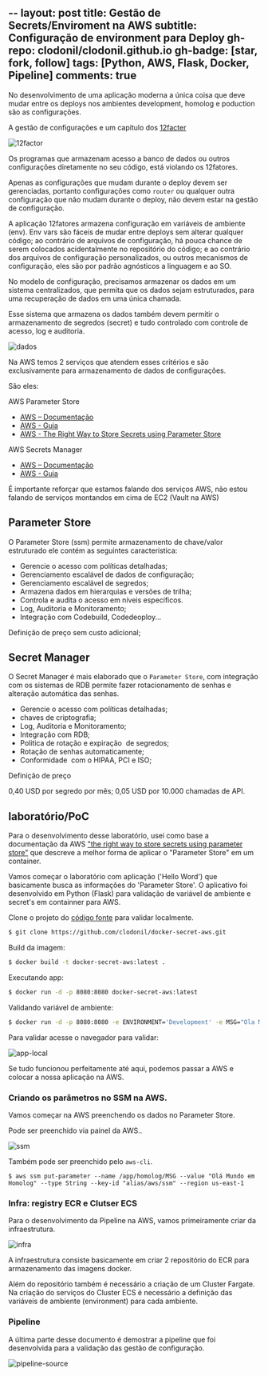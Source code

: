 --
layout: post
title: Gestão de Secrets/Enviroment na AWS
subtitle: Configuração de environment para Deploy
gh-repo: clodonil/clodonil.github.io
gh-badge: [star, fork, follow]
tags: [Python, AWS, Flask, Docker, Pipeline]
comments: true
---

No desenvolvimento de uma aplicação moderna a única coisa que deve mudar entre os deploys nos ambientes development, homolog e poduction são as configurações.

A gestão de configurações e um capítulo dos [12facter](https://12factor.net/pt_br/config)

![12factor](https://github.com/clodonil/docker-secret-aws/blob/master/img/img1.png)

Os programas que armazenam acesso a banco de dados ou outros configurações diretamente no seu código, está violando os 12fatores.

Apenas as configurações que mudam durante o deploy devem ser gerenciadas, portanto configurações como `router` ou qualquer outra configuração que não mudam durante o deploy, não devem estar na gestão de configuração.

A aplicação 12fatores armazena configuração em variáveis de ambiente (env). Env vars são fáceis de mudar entre deploys sem alterar qualquer código; ao contrário de arquivos de configuração, há pouca chance de serem colocados acidentalmente no repositório do código; e ao contrário dos arquivos de configuração personalizados, ou outros mecanismos de configuração, eles são por padrão agnósticos a linguagem e ao SO.

No modelo de configuração, precisamos armazenar os dados em um sistema centralizados, que permita que os dados sejam estruturados, para uma recuperação de dados em uma única chamada.
 
Esse sistema que armazena os dados também devem permitir o armazenamento de segredos (secret) e tudo controlado com controle de acesso, log e auditoria.

![dados](https://github.com/clodonil/docker-secret-aws/blob/master/img/img2.png)

Na AWS temos 2 serviços que atendem esses critérios e são exclusivamente para armazenamento de dados de configurações. 

São eles:

AWS Parameter Store
 * [AWS – Documentação]()
 * [AWS - Guia]()
 * [AWS - The Right Way to Store Secrets using Parameter Store]()

AWS Secrets Manager
 * [AWS – Documentação]()
 * [AWS - Guia]()

É importante reforçar que estamos falando dos serviços AWS, não estou falando de serviços montandos em cima de EC2 (Vault na AWS)

## Parameter Store

O Parameter Store (ssm) permite armazenamento de chave/valor estruturado ele contém as seguintes caracteristica:

- Gerencie o acesso com políticas detalhadas;
- Gerenciamento escalável de dados de configuração;
- Gerenciamento escalável de segredos;
- Armazena dados em hierarquias e versões de trilha;
- Controla e audita o acesso em níveis específicos.
- Log, Auditoria e Monitoramento;
- Integração com Codebuild, Codedeoploy...

Definição de preço
sem custo adicional;

## Secret Manager

O Secret Manager é mais elaborado que o `Parameter Store`, com integração com os sistemas de RDB permite fazer rotacionamento de senhas e alteração automática das senhas.

- Gerencie o acesso com políticas detalhadas;
- chaves de criptografia;
- Log, Auditoria e Monitoramento;
- Integração com RDB;
- Politica de rotação e expiração  de segredos;
- Rotação de senhas automaticamente;
- Conformidade  com o HIPAA, PCI e ISO;

Definição de preço

0,40 USD por segredo por mês;
0,05 USD por 10.000 chamadas de API.


## laboratório/PoC 

Para o desenvolvimento desse laboratório, usei como base a documentação da AWS ["the right way to store secrets using parameter store"](https://aws.amazon.com/pt/blogs/mt/the-right-way-to-store-secrets-using-parameter-store/) que descreve a melhor forma de aplicar o "Parameter Store" em um container.

Vamos começar o laboratório com aplicação ('Hello Word') que basicamente busca as informações do 'Parameter Store'. O aplicativo foi desenvolvido em Python (Flask) para validação de variável de ambiente e secret's em containner para AWS.

Clone o projeto do [código fonte](https://github.com/clodonil/docker-secret-aws.git) para validar localmente.

```bash
$ git clone https://github.com/clodonil/docker-secret-aws.git
```

Build da imagem:

```bash
$ docker build -t docker-secret-aws:latest .
```

Executando app:

```bash
$ docker run -d -p 8080:8080 docker-secret-aws:latest
```

Validando variável de ambiente:

```bash
$ docker run -d -p 8080:8080 -e ENVIRONMENT='Development' -e MSG="Ola Mundo!!!" docker-secret-aws:latest
```
Para validar acesse o navegador para validar:

![app-local](https://github.com/clodonil/docker-secret-aws/blob/master/img/img3.png)

Se tudo funcionou perfeitamente até aqui, podemos passar a AWS e colocar a nossa aplicação na AWS.

### Criando os parâmetros no SSM na AWS.

Vamos começar na AWS preenchendo os dados no Parameter Store.

Pode ser preenchido via painel da AWS..

![ssm](https://github.com/clodonil/docker-secret-aws/blob/master/img/img7.png)

Também pode ser preenchido pelo `aws-cli`.

```
$ aws ssm put-parameter --name /app/homolog/MSG --value "Olá Mundo em Homolog" --type String --key-id "alias/aws/ssm" --region us-east-1
```

### Infra: registry ECR e Clutser ECS

Para o desenvolvimento da Pipeline na AWS, vamos primeiramente criar da infraestrutura.

![infra](https://github.com/clodonil/docker-secret-aws/blob/master/img/img5.png)

A infraestrutura consiste basicamente em criar 2 repositório do ECR para armazenamento das imagens docker.

Além do repositório também é necessário a criação de um Cluster Fargate. Na criação do serviços do Cluster ECS é necessário a definição das variáveis de ambiente (environment) para cada ambiente.

### Pipeline

A última parte desse documento é demostrar a pipeline que foi desenvolvida para a validação das gestão de configuração.

![pipeline-source](https://github.com/clodonil/docker-secret-aws/blob/master/img/img9.png)